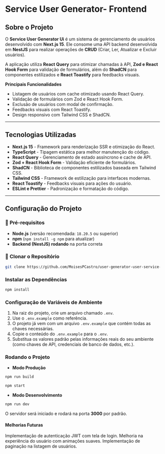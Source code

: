 #  Service User Generator- Frontend

##  Sobre o Projeto

O **Service User Generator Ui** é um sistema de gerenciamento de usuários desenvolvido com **Next.js 15**. Ele consome uma API backend desenvolvida em **NestJS** para realizar operações de **CRUD** (Criar, Ler, Atualizar e Excluir usuários). 

A aplicação utiliza **React Query** para otimizar chamadas à API, **Zod e React Hook Form** para validação de formulários, além do **ShadCN** para componentes estilizados e **React Toastify** para feedbacks visuais.

**Principais Funcionalidades**
-  Listagem de usuários com cache otimizado usando React Query.
-  Validação de formulários com Zod e React Hook Form.
-  Exclusão de usuários com modal de confirmação.
-  Feedbacks visuais com React Toastify.
-  Design responsivo com Tailwind CSS e ShadCN.

---

##  Tecnologias Utilizadas

- **Next.js 15** - Framework para renderização SSR e otimização do React.
- **TypeScript** - Tipagem estática para melhor manutenção do código.
- **React Query** - Gerenciamento de estado assíncrono e cache de API.
- **Zod + React Hook Form** - Validação eficiente de formulários.
- **ShadCN** - Biblioteca de componentes estilizados baseada em Tailwind CSS.
- **Tailwind CSS** - Framework de estilização para interfaces modernas.
- **React Toastify** - Feedbacks visuais para ações do usuário.
- **ESLint e Prettier** - Padronização e formatação do código.

---

##  Configuração do Projeto

### 🔹 **Pré-requisitos**
- **Node.js** (versão recomendada: `18.20.5` ou superior)
- **npm** (`npm install -g npm` para atualizar)
- **Backend (NestJS) rodando** na porta correta

### 🔹 **Clonar o Repositório**

```sh
git clone https://github.com/MoisesPCastro/user-generator-user-service-ui.git
```
###  Instalar as Dependências
```sh
npm install
```

### Configuração de Variáveis de Ambiente

1. Na raiz do projeto, crie um arquivo chamado `.env`.
2. Use o `.env.example` como referência.
3. O projeto já vem com um arquivo `.env.example` que contém todas as chaves necessárias.
4. Copie o conteúdo do `.env.example` para o `.env`.
5. Substitua os valores padrão pelas informações reais do seu ambiente (como chaves de API, credenciais de banco de dados, etc.).

### Rodando o Projeto

- **Modo Produção**

```sh
npm run build

npm start
```

- **Modo Desenvolvimento**

```sh
npm run dev
```

O servidor será iniciado e rodará na porta **3000** por padrão.

#### Melhorias Futuras

 Implementação de autenticação JWT com tela de login.
 Melhoria na experiência do usuário com animações suaves.
 Implementação de paginação na listagem de usuários.